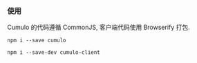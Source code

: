 
### 使用

Cumulo 的代码遵循 CommonJS, 客户端代码使用 Browserify 打包.

```
npm i --save cumulo
```

```
npm i --save-dev cumulo-client
```